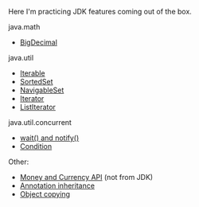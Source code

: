 Here I'm practicing JDK features coming out of the box.

java.math
- [BigDecimal](https://github.com/tyoma17/jdk-features/blob/master/src/test/java/com/tyoma17/math/BigDecimalTest.java)
 
java.util
- [Iterable](https://github.com/tyoma17/jdk-features/blob/master/src/test/java/com/tyoma17/util/IterableTest.java)
- [SortedSet](https://github.com/tyoma17/jdk-features/blob/master/src/test/java/com/tyoma17/util/SortedSetTest.java)
- [NavigableSet](https://github.com/tyoma17/jdk-features/blob/master/src/test/java/com/tyoma17/util/NavigableSetTest.java)
- [Iterator](https://github.com/tyoma17/jdk-features/blob/master/src/test/java/com/tyoma17/util/IteratorTest.java)
- [ListIterator](https://github.com/tyoma17/jdk-features/blob/master/src/test/java/com/tyoma17/util/ListIteratorTest.java)

java.util.concurrent
- [wait() and notify()](https://github.com/tyoma17/jdk-features/blob/master/src/main/java/com/tyoma17/util/concurrent/WaitNotifyTest.java)
- [Condition](https://github.com/tyoma17/jdk-features/blob/master/src/main/java/com/tyoma17/util/concurrent/locks/ConditionTest.java)

Other:
- [Money and Currency API](https://github.com/tyoma17/jdk-features/tree/master/src/test/java/com/tyoma17/money) (not from JDK)
- [Annotation inheritance](https://github.com/tyoma17/jdk-features/tree/master/src/test/java/com/tyoma17/lang/annotation)
- [Object copying](https://github.com/tyoma17/jdk-features/tree/master/src/test/java/com/tyoma17/lang/copy)